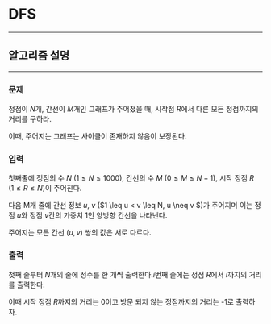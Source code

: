 # DFS
---
## 알고리즘 설명

---
### 문제
정점이 $N$개, 간선이 $M$개인 그래프가 주어졌을 때, 시작점 $R$에서 다른 모든 정점까지의 거리를 구하라.

이때, 주어지는 그래프는 사이클이 존재하지 않음이 보장된다.
### 입력
첫째줄에 정점의 수 $N$ ($1 \leq N \leq 1000$), 간선의 수 $M$ ($0 \leq M \leq N-1$), 시작 정점 $R$ ($1 \leq R \leq N$)이 주어진다.

다음 M개 줄에 간선 정보 $u$, $v$ ($1 \leq u < v \leq N, u \neq v $)가 주어지며 이는 정점 $u$와 정점 $v$간의 가중치 1인 양방향 간선을 나타낸다. 

주어지는 모든 간선 $(u, v)$ 쌍의 값은 서로 다르다.

### 출력
첫째 줄부터 $N$개의 줄에 정수를 한 개씩 출력한다.$i$번째 줄에는 정점 $R$에서 $i$까지의 거리를 출력한다.

이때 시작 정점 $R$까지의 거리는 0이고 방문 되지 않는 정점까지의 거리는 -1로 출력하자.